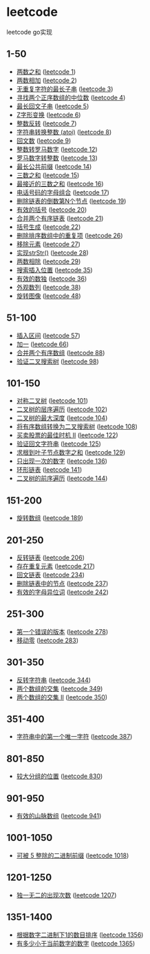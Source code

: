 # leetcode
leetcode go实现

## 1-50
- [两数之和](https://github.com/forjoin92/leetcode/tree/master/leetcode_1-50/leetcode_1) ([leetcode 1](https://leetcode-cn.com/problems/two-sum/))
- [两数相加](https://github.com/forjoin92/leetcode/tree/master/leetcode_1-50/leetcode_2) ([leetcode 2](https://leetcode-cn.com/problems/add-two-numbers/))
- [无重复字符的最长子串](https://github.com/forjoin92/leetcode/tree/master/leetcode_1-50/leetcode_3) ([leetcode 3](https://leetcode-cn.com/problems/longest-substring-without-repeating-characters/))
- [寻找两个正序数组的中位数](https://github.com/forjoin92/leetcode/tree/master/leetcode_1-50/leetcode_4) ([leetcode 4](https://leetcode-cn.com/problems/median-of-two-sorted-arrays/))
- [最长回文子串](https://github.com/forjoin92/leetcode/tree/master/leetcode_1-50/leetcode_5) ([leetcode 5](https://leetcode-cn.com/problems/longest-palindromic-substring/))
- [Z字形变换](https://github.com/forjoin92/leetcode/tree/master/leetcode_1-50/leetcode_6) ([leetcode 6](https://leetcode-cn.com/problems/zigzag-conversion/))
- [整数反转](https://github.com/forjoin92/leetcode/tree/master/leetcode_1-50/leetcode_7) ([leetcode 7](https://leetcode-cn.com/problems/reverse-integer/))
- [字符串转换整数 (atoi)](https://github.com/forjoin92/leetcode/tree/master/leetcode_1-50/leetcode_8) ([leetcode 8](https://leetcode-cn.com/problems/string-to-integer-atoi/))
- [回文数](https://github.com/forjoin92/leetcode/tree/master/leetcode_1-50/leetcode_9) ([leetcode 9](https://leetcode-cn.com/problems/palindrome-number/))
- [整数转罗马数字](https://github.com/forjoin92/leetcode/tree/master/leetcode_1-50/leetcode_12) ([leetcode 12](https://leetcode-cn.com/problems/integer-to-roman/))
- [罗马数字转整数](https://github.com/forjoin92/leetcode/tree/master/leetcode_1-50/leetcode_13) ([leetcode 13](https://leetcode-cn.com/problems/roman-to-integer/))
- [最长公共前缀](https://github.com/forjoin92/leetcode/tree/master/leetcode_1-50/leetcode_14) ([leetcode 14](https://leetcode-cn.com/problems/longest-common-prefix/))
- [三数之和](https://github.com/forjoin92/leetcode/tree/master/leetcode_1-50/leetcode_15) ([leetcode 15](https://leetcode-cn.com/problems/3sum/))
- [最接近的三数之和](https://github.com/forjoin92/leetcode/tree/master/leetcode_1-50/leetcode_16) ([leetcode 16](https://leetcode-cn.com/problems/3sum-closest/))
- [电话号码的字母组合](https://github.com/forjoin92/leetcode/tree/master/leetcode_1-50/leetcode_17) ([leetcode 17](https://leetcode-cn.com/problems/letter-combinations-of-a-phone-number/))
- [删除链表的倒数第N个节点](https://github.com/forjoin92/leetcode/tree/master/leetcode_1-50/leetcode_19) ([leetcode 19](https://leetcode-cn.com/problems/remove-nth-node-from-end-of-list/))
- [有效的括号](https://github.com/forjoin92/leetcode/tree/master/leetcode_1-50/leetcode_20) ([leetcode 20](https://leetcode-cn.com/problems/valid-parentheses/))
- [合并两个有序链表](https://github.com/forjoin92/leetcode/tree/master/leetcode_1-50/leetcode_21) ([leetcode 21](https://leetcode-cn.com/problems/merge-two-sorted-lists/))
- [括号生成](https://github.com/forjoin92/leetcode/tree/master/leetcode_1-50/leetcode_22) ([leetcode 22](https://leetcode-cn.com/problems/generate-parentheses/))
- [删除排序数组中的重复项](https://github.com/forjoin92/leetcode/tree/master/leetcode_1-50/leetcode_26) ([leetcode 26](https://leetcode-cn.com/problems/remove-duplicates-from-sorted-array/))
- [移除元素](https://github.com/forjoin92/leetcode/tree/master/leetcode_1-50/leetcode_27) ([leetcode 27](https://leetcode-cn.com/problems/remove-element/))
- [实现strStr()](https://github.com/forjoin92/leetcode/tree/master/leetcode_1-50/leetcode_28) ([leetcode 28](https://leetcode-cn.com/problems/implement-strstr/submissions/))
- [两数相除](https://github.com/forjoin92/leetcode/tree/master/leetcode_1-50/leetcode_29) ([leetcode 29](https://leetcode-cn.com/problems/divide-two-integers/))
- [搜索插入位置](https://github.com/forjoin92/leetcode/tree/master/leetcode_1-50/leetcode_35) ([leetcode 35](https://leetcode-cn.com/problems/search-insert-position/))
- [有效的数独](https://github.com/forjoin92/leetcode/tree/master/leetcode_1-50/leetcode_36) ([leetcode 36](https://leetcode-cn.com/problems/valid-sudoku/))
- [外观数列](https://github.com/forjoin92/leetcode/tree/master/leetcode_1-50/leetcode_38) ([leetcode 38](https://leetcode-cn.com/problems/count-and-say/))
- [旋转图像](https://github.com/forjoin92/leetcode/tree/master/leetcode_1-50/leetcode_48) ([leetcode 48](https://leetcode-cn.com/problems/rotate-image/))

## 51-100
- [插入区间](https://github.com/forjoin92/leetcode/tree/master/leetcode_51-100/leetcode_57) ([leetcode 57](https://leetcode-cn.com/problems/insert-interval/))
- [加一](https://github.com/forjoin92/leetcode/tree/master/leetcode_51-100/leetcode_66) ([leetcode 66](https://leetcode-cn.com/problems/plus-one/))
- [合并两个有序数组](https://github.com/forjoin92/leetcode/tree/master/leetcode_51-100/leetcode_88) ([leetcode 88](https://leetcode-cn.com/problems/merge-sorted-array/))
- [验证二叉搜索树](https://github.com/forjoin92/leetcode/tree/master/leetcode_51-100/leetcode_98) ([leetcode 98](https://leetcode-cn.com/problems/validate-binary-search-tree/))

## 101-150
- [对称二叉树](https://github.com/forjoin92/leetcode/tree/master/leetcode_101-150/leetcode_101) ([leetcode 101](https://leetcode-cn.com/problems/symmetric-tree/))
- [二叉树的层序遍历](https://github.com/forjoin92/leetcode/tree/master/leetcode_101-150/leetcode_102) ([leetcode 102](https://leetcode-cn.com/problems/binary-tree-level-order-traversal/))
- [二叉树的最大深度](https://github.com/forjoin92/leetcode/tree/master/leetcode_101-150/leetcode_104) ([leetcode 104](https://leetcode-cn.com/problems/maximum-depth-of-binary-tree/))
- [将有序数组转换为二叉搜索树](https://github.com/forjoin92/leetcode/tree/master/leetcode_101-150/leetcode_108) ([leetcode 108](https://leetcode-cn.com/problems/convert-sorted-array-to-binary-search-tree/))
- [买卖股票的最佳时机 II](https://github.com/forjoin92/leetcode/tree/master/leetcode_101-150/leetcode_122) ([leetcode 122](https://leetcode-cn.com/problems/best-time-to-buy-and-sell-stock-ii/))
- [验证回文字符串](https://github.com/forjoin92/leetcode/tree/master/leetcode_101-150/leetcode_125) ([leetcode 125](https://leetcode-cn.com/problems/valid-palindrome/))
- [求根到叶子节点数字之和](https://github.com/forjoin92/leetcode/tree/master/leetcode_101-150/leetcode_129) ([leetcode 129](https://leetcode-cn.com/problems/sum-root-to-leaf-numbers/))
- [只出现一次的数字](https://github.com/forjoin92/leetcode/tree/master/leetcode_101-150/leetcode_136) ([leetcode 136](https://leetcode-cn.com/problems/single-number/))
- [环形链表](https://github.com/forjoin92/leetcode/tree/master/leetcode_101-150/leetcode_141) ([leetcode 141](https://leetcode-cn.com/problems/linked-list-cycle/))
- [二叉树的前序遍历](https://github.com/forjoin92/leetcode/tree/master/leetcode_101-150/leetcode_144) ([leetcode 144](https://leetcode-cn.com/problems/binary-tree-preorder-traversal/))

## 151-200
- [旋转数组](https://github.com/forjoin92/leetcode/tree/master/leetcode_151-200/leetcode_189) ([leetcode 189](https://leetcode-cn.com/problems/rotate-array/))

## 201-250
- [反转链表](https://github.com/forjoin92/leetcode/tree/master/leetcode_201-250/leetcode_206) ([leetcode 206](https://leetcode-cn.com/problems/reverse-linked-list/))
- [存在重复元素](https://github.com/forjoin92/leetcode/tree/master/leetcode_201-250/leetcode_217) ([leetcode 217](https://leetcode-cn.com/problems/contains-duplicate/))
- [回文链表](https://github.com/forjoin92/leetcode/tree/master/leetcode_201-250/leetcode_234) ([leetcode 234](https://leetcode-cn.com/problems/palindrome-linked-list/))
- [删除链表中的节点](https://github.com/forjoin92/leetcode/tree/master/leetcode_201-250/leetcode_237) ([leetcode 237](https://leetcode-cn.com/problems/delete-node-in-a-linked-list/))
- [有效的字母异位词](https://github.com/forjoin92/leetcode/tree/master/leetcode_201-250/leetcode_242) ([leetcode 242](https://leetcode-cn.com/problems/valid-anagram/))

## 251-300
- [第一个错误的版本](https://github.com/forjoin92/leetcode/tree/master/leetcode_251-300/leetcode_278) ([leetcode 278](https://leetcode-cn.com/problems/first-bad-version/))
- [移动零](https://github.com/forjoin92/leetcode/tree/master/leetcode_251-300/leetcode_283) ([leetcode 283](https://leetcode-cn.com/problems/move-zeroes/))

## 301-350
- [反转字符串](https://github.com/forjoin92/leetcode/tree/master/leetcode_301-350/leetcode_344) ([leetcode 344](https://leetcode-cn.com/problems/reverse-string/))
- [两个数组的交集](https://github.com/forjoin92/leetcode/tree/master/leetcode_301-350/leetcode_349) ([leetcode 349](https://leetcode-cn.com/problems/intersection-of-two-arrays/))
- [两个数组的交集 II](https://github.com/forjoin92/leetcode/tree/master/leetcode_301-350/leetcode_350) ([leetcode 350](https://leetcode-cn.com/problems/intersection-of-two-arrays-ii/))

## 351-400
- [字符串中的第一个唯一字符](https://github.com/forjoin92/leetcode/tree/master/leetcode_351-400/leetcode_387) ([leetcode 387](https://leetcode-cn.com/problems/first-unique-character-in-a-string/))

## 801-850
- [较大分组的位置](https://github.com/forjoin92/leetcode/tree/master/leetcode_801-850/leetcode_830) ([leetcode 830](https://leetcode-cn.com/problems/positions-of-large-groups/))

## 901-950
- [有效的山脉数组](https://github.com/forjoin92/leetcode/tree/master/leetcode_901-950/leetcode_941) ([leetcode 941](https://leetcode-cn.com/problems/valid-mountain-array/))

## 1001-1050
- [可被 5 整除的二进制前缀](https://github.com/forjoin92/leetcode/tree/master/leetcode_1001-1050/leetcode_1018) ([leetcode 1018](https://leetcode-cn.com/problems/binary-prefix-divisible-by-5/))

## 1201-1250
- [独一无二的出现次数](https://github.com/forjoin92/leetcode/tree/master/leetcode_1201-1250/leetcode_1207) ([leetcode 1207](https://leetcode-cn.com/problems/unique-number-of-occurrences/))

## 1351-1400
- [根据数字二进制下1的数目排序](https://github.com/forjoin92/leetcode/tree/master/leetcode_1351-1400/leetcode_1356) ([leetcode 1356](https://leetcode-cn.com/problems/sort-integers-by-the-number-of-1-bits/))
- [有多少小于当前数字的数字](https://github.com/forjoin92/leetcode/tree/master/leetcode_1351-1400/leetcode_1365) ([leetcode 1365](https://leetcode-cn.com/problems/how-many-numbers-are-smaller-than-the-current-number/))
